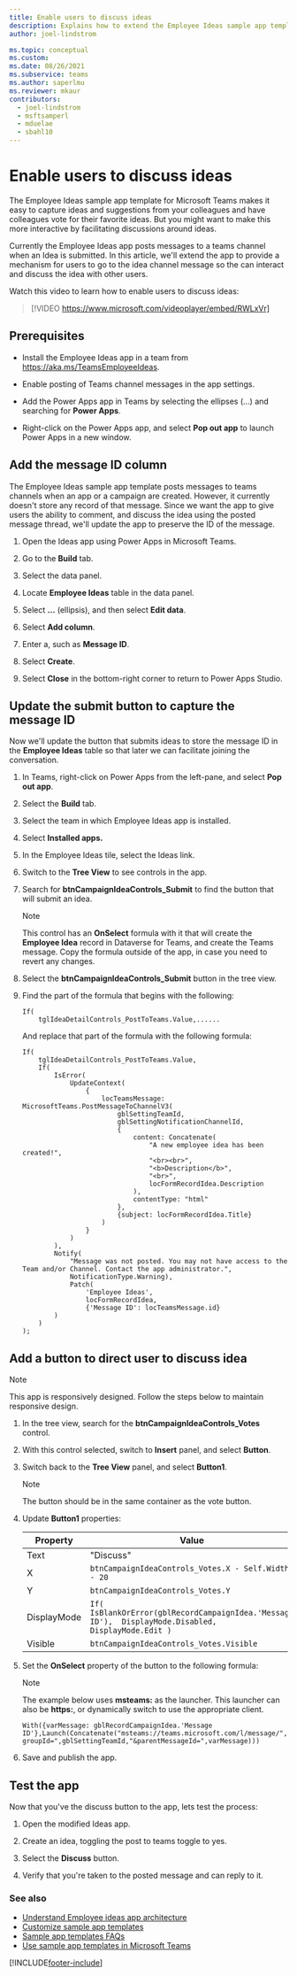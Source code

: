 ```yaml
---
title: Enable users to discuss ideas
description: Explains how to extend the Employee Ideas sample app template for Microsoft Teams to take users to a discussion about an idea in Teams.
author: joel-lindstrom

ms.topic: conceptual
ms.custom: 
ms.date: 08/26/2021
ms.subservice: teams
ms.author: saperlmu
ms.reviewer: mkaur
contributors:
  - joel-lindstrom
  - msftsamperl
  - mduelae
  - sbahl10
---
```


# Enable users to discuss ideas

The Employee Ideas sample app template for Microsoft Teams makes it easy to capture ideas and suggestions from your colleagues and have colleagues vote for their favorite ideas. But you might want to make this more interactive by facilitating discussions around ideas.

Currently the Employee Ideas app posts messages to a teams channel when an Idea is submitted. In this article, we'll extend the app to provide a mechanism for users to go to the idea channel message so the can interact and discuss the idea with other users.

Watch this video to learn how to enable users to discuss ideas:
> [!VIDEO https://www.microsoft.com/videoplayer/embed/RWLxVr]

## Prerequisites

- Install the Employee Ideas app in a team from <https://aka.ms/TeamsEmployeeIdeas>.

- Enable posting of Teams channel messages in the app settings.

- Add the Power Apps app in Teams by selecting the ellipses (…) and searching  for **Power Apps**.

- Right-click on the Power Apps app, and select **Pop out app** to launch Power Apps in a new window.

## Add the message ID column

The Employee Ideas sample app template posts messages to teams channels when an app or a campaign are created. However, it currently doesn't store any record of that message. Since we want the app to give users the ability to comment, and discuss the idea using the posted message thread, we'll update the app to preserve the ID of the message.

1. Open the Ideas app using Power Apps in Microsoft Teams.

1. Go to the **Build** tab.

1. Select the data panel.

1. Locate **Employee Ideas** table in the data panel.

1. Select **…** (ellipsis), and then select **Edit data**.

1. Select **Add column**.

1. Enter a, such as **Message ID**.

1. Select **Create**.

1. Select **Close** in the bottom-right corner to return to Power Apps Studio.

## Update the submit button to capture the message ID

Now we'll update the button that submits ideas to store the message ID in the **Employee Ideas** table so that later we can facilitate joining the conversation.

1. In Teams, right-click on Power Apps from the left-pane, and select **Pop out app**.

1. Select the **Build** tab.

1. Select the team in which Employee Ideas app is installed.

1. Select **Installed apps.**

1. In the Employee Ideas tile, select the Ideas link.

1. Switch to the **Tree View** to see controls in the app.

1. Search for **btnCampaignIdeaControls_Submit** to find the button that will submit an idea.

    > [!NOTE]
    > This control has an **OnSelect** formula with it that will create the **Employee Idea** record in Dataverse for Teams, and create the Teams message. Copy the formula outside of the app, in case you need to revert any changes.

1. Select the **btnCampaignIdeaControls_Submit** button in the tree view.

1. Find the part of the formula that begins with the following:

    ```power-fx
    If(
        tglIdeaDetailControls_PostToTeams.Value,......
    ```

    And replace that part of the formula with the following formula:

    ```power-fx
    If(
        tglIdeaDetailControls_PostToTeams.Value,
        If(
            IsError(
                UpdateContext(
                    {
                        locTeamsMessage: MicrosoftTeams.PostMessageToChannelV3(
                            gblSettingTeamId,
                            gblSettingNotificationChannelId,
                            {
                                content: Concatenate(
                                    "A new employee idea has been created!",
                                    "<br><br>",
                                    "<b>Description</b>",
                                    "<br>",
                                    locFormRecordIdea.Description
                                ),
                                contentType: "html"
                            },
                            {subject: locFormRecordIdea.Title}
                        )
                    }
                )
            ),
            Notify(
                "Message was not posted. You may not have access to the Team and/or Channel. Contact the app administrator.",
                NotificationType.Warning),
                Patch(
                    'Employee Ideas',
                    locFormRecordIdea,
                    {'Message ID': locTeamsMessage.id}
            )
        )
    );
    ```

## Add a button to direct user to discuss idea

> [!NOTE]
> This app is responsively designed. Follow the steps below to maintain responsive design.

1. In the tree view, search for the **btnCampaignIdeaControls_Votes** control.

1. With this control selected, switch to **Insert** panel, and select **Button**.

1. Switch back to the **Tree View** panel, and select **Button1**.

    > [!NOTE]
    > The button should be in the same container as the vote button.

1. Update **Button1** properties:

    | **Property** | **Value**                                                                                           |
    |--------------|-----------------------------------------------------------------------------------------------------|
    | Text         | "Discuss"                                                                                           |
    | X            | `btnCampaignIdeaControls_Votes.X - Self.Width - 20`                                                   |
    | Y            | `btnCampaignIdeaControls_Votes.Y`                                                                     |
    | DisplayMode  | `If(  IsBlankOrError(gblRecordCampaignIdea.'Message ID'),  DisplayMode.Disabled,  DisplayMode.Edit )` |
    | Visible      | `btnCampaignIdeaControls_Votes.Visible`                                                               |

1. Set the **OnSelect** property of the button to the following formula:

    > [!NOTE]
    > The example below uses **msteams:** as the launcher. This launcher can also be **https:**, or dynamically switch to use the appropriate client.

    ```power-fx
    With({varMessage: gblRecordCampaignIdea.'Message ID'},Launch(Concatenate("msteams://teams.microsoft.com/l/message/",gblSettingNotificationChannelId,"/",varMessage,"?groupId=",gblSettingTeamId,"&parentMessageId=",varMessage)))
    ```

1. Save and publish the app.

## Test the app

Now that you've the discuss button to the app, lets test the process:

1. Open the modified Ideas app.

1. Create an idea, toggling the post to teams toggle to yes.

1. Select the **Discuss** button.

1. Verify that you're taken to the posted message and can reply to it.

### See also

- [Understand Employee ideas app architecture](employee-ideas-architecture.md)
- [Customize sample app templates](customize-sample-apps.md)
- [Sample app templates FAQs](sample-apps-faqs.md)
- [Use sample app templates in Microsoft Teams](use-sample-apps.md)

[!INCLUDE[footer-include](../includes/footer-banner.md)]
